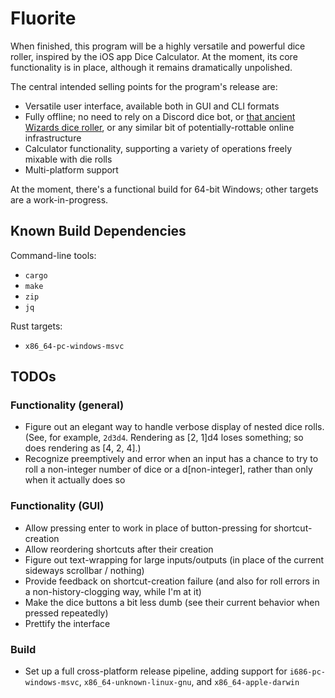 # Fluorite

When finished, this program will be a highly versatile and powerful dice roller, inspired by the iOS app Dice Calculator. At the moment, its core functionality is in place, although it remains dramatically unpolished.

The central intended selling points for the program's release are:
- Versatile user interface, available both in GUI and CLI formats
- Fully offline; no need to rely on a Discord dice bot, or [that ancient Wizards dice roller](https://www.wizards.com/dnd/dice/dice.htm), or any similar bit of potentially-rottable online infrastructure
- Calculator functionality, supporting a variety of operations freely mixable with die rolls
- Multi-platform support

At the moment, there's a functional build for 64-bit Windows; other targets are a work-in-progress.

## Known Build Dependencies

Command-line tools:
- `cargo`
- `make`
- `zip`
- `jq`

Rust targets:
- `x86_64-pc-windows-msvc`

## TODOs

### Functionality (general)

- Figure out an elegant way to handle verbose display of nested dice rolls. (See, for example, `2d3d4`. Rendering as [2, 1]d4 loses something; so does rendering as [4, 2, 4].)
- Recognize preemptively and error when an input has a chance to try to roll a non-integer number of dice or a d[non-integer], rather than only when it actually does so

### Functionality (GUI)

- Allow pressing enter to work in place of button-pressing for shortcut-creation
- Allow reordering shortcuts after their creation
- Figure out text-wrapping for large inputs/outputs (in place of the current sideways scrollbar / nothing)
- Provide feedback on shortcut-creation failure (and also for roll errors in a non-history-clogging way, while I'm at it)
- Make the dice buttons a bit less dumb (see their current behavior when pressed repeatedly)
- Prettify the interface

### Build

- Set up a full cross-platform release pipeline, adding support for `i686-pc-windows-msvc`, `x86_64-unknown-linux-gnu`, and `x86_64-apple-darwin`
